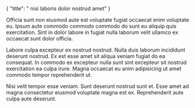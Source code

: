 {
  "title": " nisi laboris dolor nostrud amet"
}

Officia sunt non eiusmod aute est voluptate fugiat occaecat enim voluptate eu. Ipsum aute commodo commodo commodo do sunt eu aliquip quis exercitation. Sint in dolor labore in fugiat nulla laborum velit ullamco ex occaecat sunt dolor officia.

Labore culpa excepteur ex nostrud nostrud. Nulla duis laborum incididunt deserunt nostrud. Ex est esse amet sit aliqua veniam fugiat do ea consequat. In commodo ex excepteur nulla sunt sint excepteur sit nostrud exercitation ea culpa irure. Magna occaecat eu anim adipisicing ut amet commodo tempor reprehenderit ut.

Nisi velit tempor esse veniam. Sunt deserunt nostrud sunt et. Esse amet ad magna consectetur eiusmod voluptate magna est ex. Reprehenderit aute culpa aute deserunt.